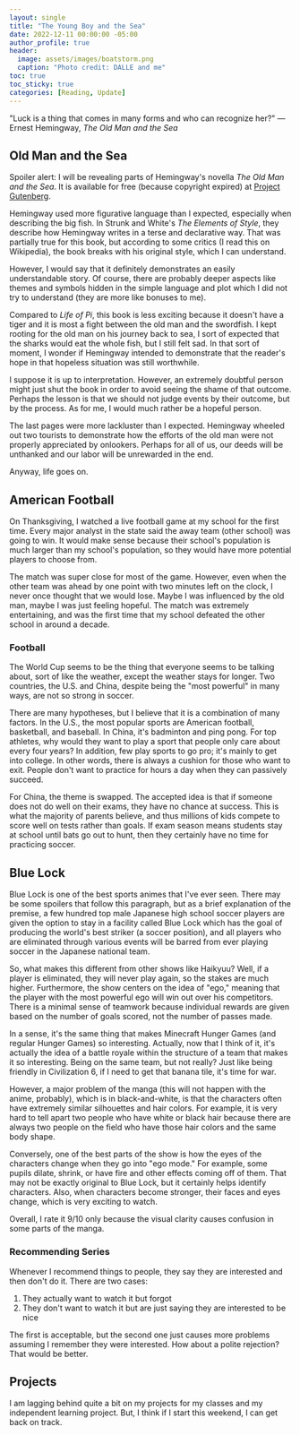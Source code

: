```yaml
---
layout: single
title: "The Young Boy and the Sea"
date: 2022-12-11 00:00:00 -05:00
author_profile: true
header: 
  image: assets/images/boatstorm.png
  caption: "Photo credit: DALLE and me"
toc: true
toc_sticky: true
categories: [Reading, Update]
---
```


"Luck is a thing that comes in many forms and who can recognize her?" — Ernest Hemingway, *The Old Man and the Sea*

## Old Man and the Sea
Spoiler alert: I will be revealing parts of Hemingway's novella *The Old Man and the Sea*. It is available for free (because copyright expired) at [Project Gutenberg](https://www.gutenberg.org/ebooks/10571).

Hemingway used more figurative language than I expected, especially when describing the big fish. In Strunk and White's *The Elements of Style*, they describe how Hemingway writes in a terse and declarative way. That was partially true for this book, but according to some critics (I read this on Wikipedia), the book breaks with his original style, which I can understand.

However, I would say that it definitely demonstrates an easily understandable story. Of course, there are probably deeper aspects like themes and symbols hidden in the simple language and plot which I did not try to understand (they are more like bonuses to me).

Compared to *Life of Pi*, this book is less exciting because it doesn't have a tiger and it is most a fight between the old man and the swordfish. I kept rooting for the old man on his journey back to sea, I sort of expected that the sharks would eat the whole fish, but I still felt sad. In that sort of moment, I wonder if Hemingway intended to demonstrate that the reader's hope in that hopeless situation was still worthwhile.

I suppose it is up to interpretation. However, an extremely doubtful person might just shut the book in order to avoid seeing the shame of that outcome. Perhaps the lesson is that we should not judge events by their outcome, but by the process. As for me, I would much rather be a hopeful person. 

The last pages were more lackluster than I expected. Hemingway wheeled out two tourists to demonstrate how the efforts of the old man were not properly appreciated by onlookers. Perhaps for all of us, our deeds will be unthanked and our labor will be unrewarded in the end. 

Anyway, life goes on. 

## American Football
On Thanksgiving, I watched a live football game at my school for the first time. Every major analyst in the state said the away team (other school) was going to win. It would make sense because their school's population is much larger than my school's population, so they would have more potential players to choose from.

The match was super close for most of the game. However, even when the other team was ahead by one point with two minutes left on the clock, I never once thought that we would lose. Maybe I was influenced by the old man, maybe I was just feeling hopeful. The match was extremely entertaining, and was the first time that my school defeated the other school in around a decade. 

### Football
The World Cup seems to be the thing that everyone seems to be talking about, sort of like the weather, except the weather stays for longer. Two countries, the U.S. and China, despite being the "most powerful" in many ways, are not so strong in soccer. 

There are many hypotheses, but I believe that it is a combination of many factors. In the U.S., the most popular sports are American football, basketball, and baseball. In China, it's badminton and ping pong. For top athletes, why would they want to play a sport that people only care about every four years? In addition, few play sports to go pro; it's mainly to get into college. In other words, there is always a cushion for those who want to exit. People don't want to practice for hours a day when they can passively succeed. 

For China, the theme is swapped. The accepted idea is that if someone does not do well on their exams, they have no chance at success. This is what the majority of parents believe, and thus millions of kids compete to score well on tests rather than goals. If exam season means students stay at school until bats go out to hunt, then they certainly have no time for practicing soccer. 

## Blue Lock
Blue Lock is one of the best sports animes that I've ever seen. There may be some spoilers that follow this paragraph, but as a brief explanation of the premise, a few hundred top male Japanese high school soccer players are given the option to stay in a facility called Blue Lock which has the goal of producing the world's best striker (a soccer position), and all players who are eliminated through various events will be barred from ever playing soccer in the Japanese national team.

So, what makes this different from other shows like Haikyuu? Well, if a player is eliminated, they will never play again, so the stakes are much higher. Furthermore, the show centers on the idea of "ego," meaning that the player with the most powerful ego will win out over his competitors. There is a minimal sense of teamwork because individual rewards are given based on the number of goals scored, not the number of passes made. 

In a sense, it's the same thing that makes Minecraft Hunger Games (and regular Hunger Games) so interesting. Actually, now that I think of it, it's actually the idea of a battle royale within the structure of a team that makes it so interesting. Being on the same team, but not really? Just like being friendly in Civilization 6, if I need to get that banana tile, it's time for war. 

However, a major problem of the manga (this will not happen with the anime, probably), which is in black-and-white, is that the characters often have extremely similar silhouettes and hair colors. For example, it is very hard to tell apart two people who have white or black hair because there are always two people on the field who have those hair colors and the same body shape. 

Conversely, one of the best parts of the show is how the eyes of the characters change when they go into "ego mode." For example, some pupils dilate, shrink, or have fire and other effects coming off of them. That may not be exactly original to Blue Lock, but it certainly helps identify characters. Also, when characters become stronger, their faces and eyes change, which is very exciting to watch. 

Overall, I rate it 9/10 only because the visual clarity causes confusion in some parts of the manga. 

### Recommending Series
Whenever I recommend things to people, they say they are interested and then don't do it. There are two cases:

1. They actually want to watch it but forgot
2. They don't want to watch it but are just saying they are interested to be nice

The first is acceptable, but the second one just causes more problems assuming I remember they were interested. How about a polite rejection? That would be better. 

## Projects
I am lagging behind quite a bit on my projects for my classes and my independent learning project. But, I think if I start this weekend, I can get back on track. 